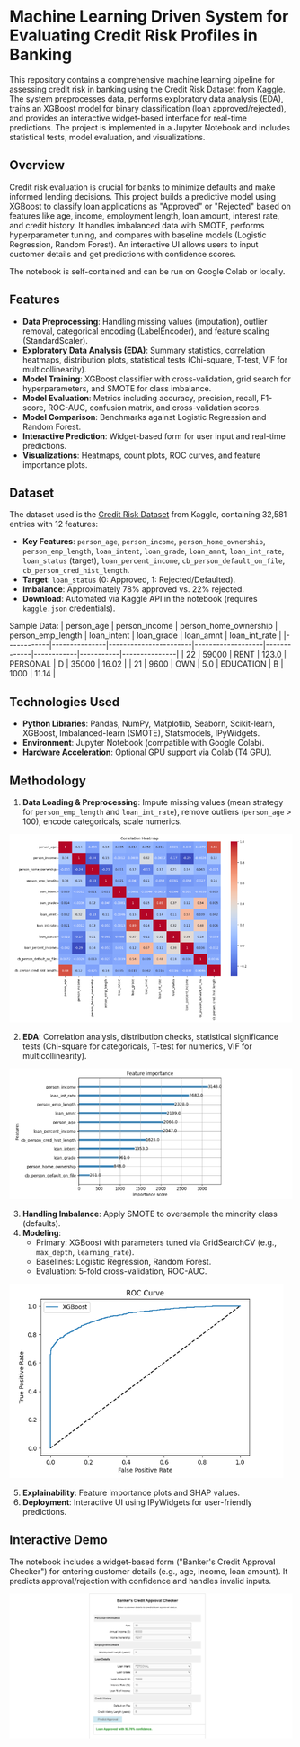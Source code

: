 # Machine Learning Driven System for Evaluating Credit Risk Profiles in Banking

This repository contains a comprehensive machine learning pipeline for assessing credit risk in banking using the Credit Risk Dataset from Kaggle. The system preprocesses data, performs exploratory data analysis (EDA), trains an XGBoost model for binary classification (loan approved/rejected), and provides an interactive widget-based interface for real-time predictions. The project is implemented in a Jupyter Notebook and includes statistical tests, model evaluation, and visualizations.

## Overview
Credit risk evaluation is crucial for banks to minimize defaults and make informed lending decisions. This project builds a predictive model using XGBoost to classify loan applications as "Approved" or "Rejected" based on features like age, income, employment length, loan amount, interest rate, and credit history. It handles imbalanced data with SMOTE, performs hyperparameter tuning, and compares with baseline models (Logistic Regression, Random Forest). An interactive UI allows users to input customer details and get predictions with confidence scores.

The notebook is self-contained and can be run on Google Colab or locally.

## Features
- **Data Preprocessing**: Handling missing values (imputation), outlier removal, categorical encoding (LabelEncoder), and feature scaling (StandardScaler).
- **Exploratory Data Analysis (EDA)**: Summary statistics, correlation heatmaps, distribution plots, statistical tests (Chi-square, T-test, VIF for multicollinearity).
- **Model Training**: XGBoost classifier with cross-validation, grid search for hyperparameters, and SMOTE for class imbalance.
- **Model Evaluation**: Metrics including accuracy, precision, recall, F1-score, ROC-AUC, confusion matrix, and cross-validation scores.
- **Model Comparison**: Benchmarks against Logistic Regression and Random Forest.
- **Interactive Prediction**: Widget-based form for user input and real-time predictions.
- **Visualizations**: Heatmaps, count plots, ROC curves, and feature importance plots.

## Dataset
The dataset used is the [Credit Risk Dataset](https://www.kaggle.com/datasets/laotse/credit-risk-dataset) from Kaggle, containing 32,581 entries with 12 features:
- **Key Features**: `person_age`, `person_income`, `person_home_ownership`, `person_emp_length`, `loan_intent`, `loan_grade`, `loan_amnt`, `loan_int_rate`, `loan_status` (target), `loan_percent_income`, `cb_person_default_on_file`, `cb_person_cred_hist_length`.
- **Target**: `loan_status` (0: Approved, 1: Rejected/Defaulted).
- **Imbalance**: Approximately 78% approved vs. 22% rejected.
- **Download**: Automated via Kaggle API in the notebook (requires `kaggle.json` credentials).

Sample Data:
| person_age | person_income | person_home_ownership | person_emp_length | loan_intent | loan_grade | loan_amnt | loan_int_rate |
|------------|---------------|-----------------------|-------------------|-------------|------------|-----------|---------------|
| 22         | 59000         | RENT                  | 123.0             | PERSONAL    | D          | 35000     | 16.02         |
| 21         | 9600          | OWN                   | 5.0               | EDUCATION   | B          | 1000      | 11.14         |

## Technologies Used
- **Python Libraries**: Pandas, NumPy, Matplotlib, Seaborn, Scikit-learn, XGBoost, Imbalanced-learn (SMOTE), Statsmodels, IPyWidgets.
- **Environment**: Jupyter Notebook (compatible with Google Colab).
- **Hardware Acceleration**: Optional GPU support via Colab (T4 GPU).

## Methodology
1. **Data Loading & Preprocessing**: Impute missing values (mean strategy for `person_emp_length` and `loan_int_rate`), remove outliers (`person_age` > 100), encode categoricals, scale numerics.

![Correlation Heatmap](https://github.com/AashishSaini16/Machine_Learning_Driven_System_for_Evaluating_Credit_Risk_Profiles_in_Banking/blob/main/Correlation_Matrix.PNG)

2. **EDA**: Correlation analysis, distribution checks, statistical significance tests (Chi-square for categoricals, T-test for numerics, VIF for multicollinearity).

![Feature Importance](https://github.com/AashishSaini16/Machine_Learning_Driven_System_for_Evaluating_Credit_Risk_Profiles_in_Banking/blob/main/Feature_Importance.PNG)

3. **Handling Imbalance**: Apply SMOTE to oversample the minority class (defaults).
4. **Modeling**:
   - Primary: XGBoost with parameters tuned via GridSearchCV (e.g., `max_depth`, `learning_rate`).
   - Baselines: Logistic Regression, Random Forest.
   - Evaluation: 5-fold cross-validation, ROC-AUC.

![ROC Curve](https://github.com/AashishSaini16/Machine_Learning_Driven_System_for_Evaluating_Credit_Risk_Profiles_in_Banking/blob/main/ROC.PNG)

5. **Explainability**: Feature importance plots and SHAP values.
6. **Deployment**: Interactive UI using IPyWidgets for user-friendly predictions.

## Interactive Demo
The notebook includes a widget-based form ("Banker's Credit Approval Checker") for entering customer details (e.g., age, income, loan amount). It predicts approval/rejection with confidence and handles invalid inputs.

![Banker's Credit Approval Checker Demo](https://github.com/AashishSaini16/Machine_Learning_Driven_System_for_Evaluating_Credit_Risk_Profiles_in_Banking/blob/main/Output.PNG)

